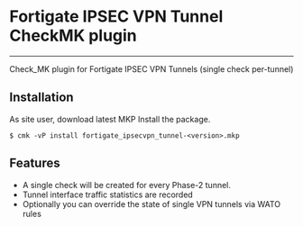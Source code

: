 # Fortigate IPSEC VPN Tunnel CheckMK plugin #
----------------------------

Check_MK plugin for Fortigate IPSEC VPN Tunnels (single check per-tunnel)


## Installation ##

As site user, download latest MKP
Install the package.

    $ cmk -vP install fortigate_ipsecvpn_tunnel-<version>.mkp


## Features ##

- A single check will be created for every Phase-2 tunnel.
- Tunnel interface traffic statistics are recorded
- Optionally you can override the state of single VPN tunnels via WATO rules
